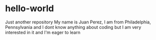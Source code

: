 # hello-world
Just another repository
My name is Juan Perez, I am from Philadelphia, Pennsylvania and I dont know anything 
about coding but I am very interested in it and I'm eager to learn
